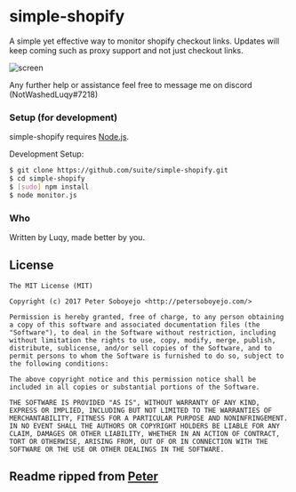 # simple-shopify
A simple yet effective way to monitor shopify checkout links. Updates will keep coming such as proxy support and not just checkout links.

![screen](https://i.imgur.com/q6mYhid.png)

Any further help or assistance feel free to message me on discord (NotWashedLuqy#7218) 

### Setup (for development)

simple-shopify requires [Node.js](http://nodejs.org/).

Development Setup:

```sh
$ git clone https://github.com/suite/simple-shopify.git
$ cd simple-shopify
$ [sudo] npm install 
$ node monitor.js
```


### Who

Written by Luqy, made better by you.


## License

```
The MIT License (MIT)

Copyright (c) 2017 Peter Soboyejo <http://petersoboyejo.com/>

Permission is hereby granted, free of charge, to any person obtaining a copy of this software and associated documentation files (the "Software"), to deal in the Software without restriction, including without limitation the rights to use, copy, modify, merge, publish, distribute, sublicense, and/or sell copies of the Software, and to permit persons to whom the Software is furnished to do so, subject to the following conditions:

The above copyright notice and this permission notice shall be included in all copies or substantial portions of the Software.

THE SOFTWARE IS PROVIDED "AS IS", WITHOUT WARRANTY OF ANY KIND, EXPRESS OR IMPLIED, INCLUDING BUT NOT LIMITED TO THE WARRANTIES OF MERCHANTABILITY, FITNESS FOR A PARTICULAR PURPOSE AND NONINFRINGEMENT. IN NO EVENT SHALL THE AUTHORS OR COPYRIGHT HOLDERS BE LIABLE FOR ANY CLAIM, DAMAGES OR OTHER LIABILITY, WHETHER IN AN ACTION OF CONTRACT, TORT OR OTHERWISE, ARISING FROM, OUT OF OR IN CONNECTION WITH THE SOFTWARE OR THE USE OR OTHER DEALINGS IN THE SOFTWARE.
```

## Readme ripped from [Peter](github.com/dzt)
